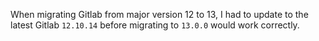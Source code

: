 When migrating Gitlab from major version 12 to 13, I had to update to the latest Gitlab `12.10.14` before migrating to `13.0.0` would work correctly.
